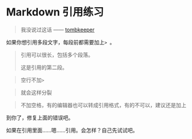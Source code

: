 # Markdown 引用练习

> 我没说过这话 —— [tombkeeper](https://weibo.com/tombkeeper)

如果你想引用多段文字，每段前都需要加上`> `。

> 引用可以很长，包括多个段落。
>
> 这是引用的第二段。

> 空行不加`> `

> 就会这样分裂

>不加空格，有的编辑器也可以转成引用格式，有的不可以，建议还是加上

到你了，修复上面的错误吧。

如果在引用里面……嗯……引用。会怎样？自己先试试吧。
